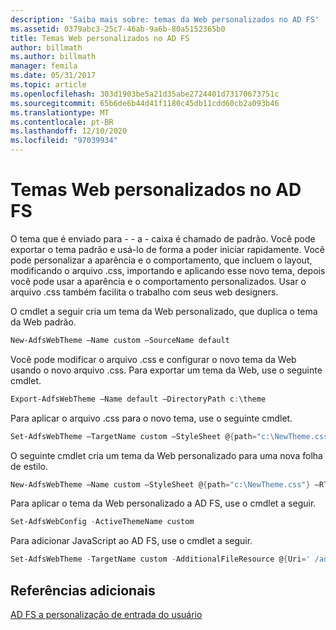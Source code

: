 ```yaml
---
description: 'Saiba mais sobre: temas da Web personalizados no AD FS'
ms.assetid: 0379abc3-25c7-46ab-9a6b-80a5152365b0
title: Temas Web personalizados no AD FS
author: billmath
ms.author: billmath
manager: femila
ms.date: 05/31/2017
ms.topic: article
ms.openlocfilehash: 303d1903be5a21d35abe2724401d73170673751c
ms.sourcegitcommit: 65b6de6b44d41f1180c45db11cdd60cb2a093b46
ms.translationtype: MT
ms.contentlocale: pt-BR
ms.lasthandoff: 12/10/2020
ms.locfileid: "97039934"
---
```

# <a name="custom-web-themes-in-ad-fs"></a>Temas Web personalizados no AD FS

O tema que é enviado para \- \- a \- caixa é chamado de padrão. Você pode exportar o tema padrão e usá-lo de forma a poder iniciar rapidamente. Você pode personalizar a aparência e o comportamento, que incluem o layout, modificando o arquivo .css, importando e aplicando esse novo tema, depois você pode usar a aparência e o comportamento personalizados. Usar o arquivo .css também facilita o trabalho com seus web designers.

O cmdlet a seguir cria um tema da Web personalizado, que duplica o tema da Web padrão.

```powershell
New-AdfsWebTheme –Name custom –SourceName default
```

Você pode modificar o arquivo .css e configurar o novo tema da Web usando o novo arquivo .css. Para exportar um tema da Web, use o seguinte cmdlet.

```powershell
Export-AdfsWebTheme –Name default –DirectoryPath c:\theme
```

Para aplicar o arquivo .css para o novo tema, use o seguinte cmdlet.

```powershell
Set-AdfsWebTheme –TargetName custom –StyleSheet @{path="c:\NewTheme.css"}
```

O seguinte cmdlet cria um tema da Web personalizado para uma nova folha de estilo.

```powershell
New-AdfsWebTheme –Name custom –StyleSheet @{path="c:\NewTheme.css"} –RTLStyleSheetPath c:\NewRtlTheme.css
```

Para aplicar o tema da Web personalizado a AD FS, use o cmdlet a seguir.

```powershell
Set-AdfsWebConfig -ActiveThemeName custom
```

Para adicionar JavaScript ao AD FS, use o cmdlet a seguir.

```powershell
Set-AdfsWebTheme -TargetName custom -AdditionalFileResource @{Uri=' /adfs/portal/script/onload.js';path="D:\inetpub\adfsassets\script\onload.js"}
```

## <a name="additional-references"></a>Referências adicionais

[AD FS a personalização de entrada do usuário](AD-FS-user-sign-in-customization.md)
